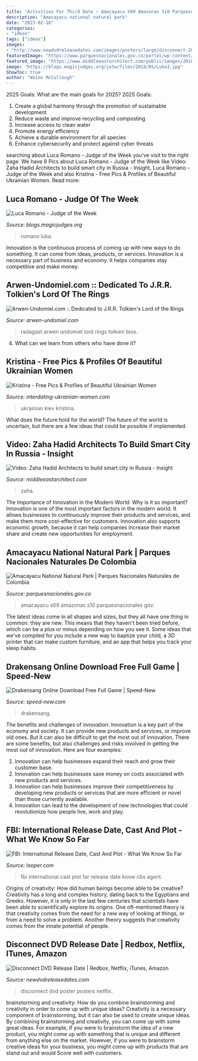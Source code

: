 ```yaml
---
title: "Activities For Third Date ~ Amacayacu S09 Amazonas S10 Parquesnacionales Gov"
description: "Amacayacu national natural park"
date: "2023-02-16"
categories:
- "ideas"
tags: ["ideas"]
images:
- "http://www.newdvdreleasedates.com/images/posters/large/disconnect-2012-04.jpg"
featuredImage: "https://www.parquesnacionales.gov.co/portal/wp-content/uploads/2017/02/s09.jpg"
featured_image: "https://www.middleeastarchitect.com/public/images/2018/11/11/ZHA_Rublyovo-Arkhangelskoye_render-by-Flying-Architecture-(2).jpg"
image: "https://blogs.magicjudges.org/jotw/files/2014/05/Luka1.jpg"
ShowToc: true
author: "Waino McCullough"
---
```



2025 Goals: What are the main goals for 2025?
2025 Goals: 
1. Create a global harmony through the promotion of sustainable development 
2. Reduce waste and improve recycling and composting 
3. Increase access to clean water 
4. Promote energy efficiency 
5. Achieve a durable environment for all species 
6. Enhance cybersecurity and protect against cyber threats 

	

		
searching about Luca Romano - Judge of the Week you've visit to the right page. We have 8 Pics about Luca Romano - Judge of the Week like Video: Zaha Hadid Architects to build smart city in Russia - Insight, Luca Romano - Judge of the Week and also Kristina - Free Pics &amp; Profiles of Beautiful Ukrainian Women. Read more:
		
    
## Luca Romano - Judge Of The Week

<img loading=lazy src="https://blogs.magicjudges.org/jotw/files/2014/05/Luka1.jpg" onerror="this.onerror=null;this.src='https://tse1.mm.bing.net/th?id=OIP.IJIYboaIKQqcZVMFOXi8EQAAAA&amp;pid=15.1';" alt="Luca Romano - Judge of the Week">

_Source: blogs.magicjudges.org_

>romano luka. 

	

Innovation is the continuous process of coming up with new ways to do something. It can come from ideas, products, or services. Innovation is a necessary part of business and economy. It helps companies stay competitive and make money.

    
## Arwen-Undomiel.com :: Dedicated To J.R.R. Tolkien&#039;s Lord Of The Rings

<img loading=lazy src="https://arwen-undomiel.com/HCharacter_Bios/Radagast.jpg" onerror="this.onerror=null;this.src='https://tse1.mm.bing.net/th?id=OIP.6oQUhe6cslNy3fmQFWVHjgHaLH&amp;pid=15.1';" alt="Arwen-Undomiel.com :: Dedicated to J.R.R. Tolkien&#039;s Lord of the Rings">

_Source: arwen-undomiel.com_

>radagast arwen undomiel lord rings tolkien bios. 

	

4) What can we learn from others who have done it?

    
## Kristina - Free Pics &amp; Profiles Of Beautiful Ukrainian Women

<img loading=lazy src="https://www.interdating-ukrainian-women.com/wp-content/uploads/2019/12/69653.jpg" onerror="this.onerror=null;this.src='https://tse2.mm.bing.net/th?id=OIP.Hzi-qaKZbtNrL3tpVFL4YgHaLH&amp;pid=15.1';" alt="Kristina - Free Pics &amp; Profiles of Beautiful Ukrainian Women">

_Source: interdating-ukrainian-women.com_

>ukrainian kiev kristina. 

	

What does the future hold for the world?
The future of the world is uncertain, but there are a few ideas that could be possible if implemented.

    
## Video: Zaha Hadid Architects To Build Smart City In Russia - Insight

<img loading=lazy src="https://www.middleeastarchitect.com/public/images/2018/11/11/ZHA_Rublyovo-Arkhangelskoye_render-by-Flying-Architecture-(2).jpg" onerror="this.onerror=null;this.src='https://tse3.mm.bing.net/th?id=OIP.PuqOwjxBWiU4DfrK67xVVgHaEK&amp;pid=15.1';" alt="Video: Zaha Hadid Architects to build smart city in Russia - Insight">

_Source: middleeastarchitect.com_

>zaha. 

	

The Importance of Innovation in the Modern World: Why is it so important?
Innovation is one of the most important factors in the modern world. It allows businesses to continuously improve their products and services, and make them more cost-effective for customers. Innovation also supports economic growth, because it can help companies increase their market share and create new opportunities for employment.

    
## Amacayacu National Natural Park | Parques Nacionales Naturales De Colombia

<img loading=lazy src="https://www.parquesnacionales.gov.co/portal/wp-content/uploads/2017/02/s09.jpg" onerror="this.onerror=null;this.src='https://tse1.mm.bing.net/th?id=OIP.AiSKJF5rTg3_IO5m_yfWOwHaEI&amp;pid=15.1';" alt="Amacayacu National Natural Park | Parques Nacionales Naturales de Colombia">

_Source: parquesnacionales.gov.co_

>amacayacu s09 amazonas s10 parquesnacionales gov. 

	

The latest ideas come in all shapes and sizes, but they all have one thing in common: they are new. This means that they haven't been tried before, which can be a plus or minus depending on how you see it. Some ideas that we've compiled for you include a new way to baptize your child, a 3D printer that can make custom furniture, and an app that helps you track your sleep habits.

    
## Drakensang Online Download Free Full Game | Speed-New

<img loading=lazy src="https://speed-new.com/wp-content/uploads/2016/11/6572567256285.jpg" onerror="this.onerror=null;this.src='https://tse1.mm.bing.net/th?id=OIP.-VLyr5FAB2U_HljyIqm_2QHaEK&amp;pid=15.1';" alt="Drakensang Online Download Free Full Game | Speed-New">

_Source: speed-new.com_

>drakensang. 

	

The benefits and challenges of innovation:
Innovation is a key part of the economy and society. It can provide new products and services, or improve old ones. But it can also be difficult to get the most out of innovation. There are some benefits, but also challenges and risks involved in getting the most out of innovation. Here are four examples:
1. Innovation can help businesses expand their reach and grow their customer base.
2. Innovation can help businesses save money on costs associated with new products and services.
3. Innovation can help businesses improve their competitiveness by developing new products or services that are more efficient or novel than those currently available.
4. Innovation can lead to the development of new technologies that could revolutionize how people live, work and play.

    
## FBI: International Release Date, Cast And Plot - What We Know So Far

<img loading=lazy src="https://img1.looper.com/img/gallery/fbi-international-release-date-cast-and-plot-what-we-know-so-far/intro-1616680053.jpg" onerror="this.onerror=null;this.src='https://tse4.mm.bing.net/th?id=OIP.8N-l_sVqqeMK0pIYYk__JQHaEK&amp;pid=15.1';" alt="FBI: International Release Date, Cast And Plot - What We Know So Far">

_Source: looper.com_

>fbi international cast plot far release date know cbs agent. 

	

Origins of creativity: How did human beings become able to be creative?
Creativity has a long and complex history, dating back to the Egyptians and Greeks. However, it is only in the last few centuries that scientists have been able to scientifically explore its origins. One oft-mentioned theory is that creativity comes from the need for a new way of looking at things, or from a need to solve a problem. Another theory suggests that creativity comes from the innate potential of people.

    
## Disconnect DVD Release Date | Redbox, Netflix, ITunes, Amazon

<img loading=lazy src="http://www.newdvdreleasedates.com/images/posters/large/disconnect-2012-04.jpg" onerror="this.onerror=null;this.src='https://tse1.mm.bing.net/th?id=OIP.ZWNJI4yk4FuRpym0ViD9lwHaLH&amp;pid=15.1';" alt="Disconnect DVD Release Date | Redbox, Netflix, iTunes, Amazon">

_Source: newdvdreleasedates.com_

>disconnect dvd poster posters netflix. 

	

brainstorming and creativity: How do you combine brainstorming and creativity in order to come up with unique ideas?
Creativity is a necessary component of brainstorming, but it can also be used to create unique ideas. By combining brainstorming and creativity, you can come up with some great ideas. For example, if you were to brainstorm the idea of a new product, you might come up with something that is unique and different from anything else on the market. However, if you were to brainstorm creative ideas for your business, you might come up with products that are stand out and would Score well with customers.

